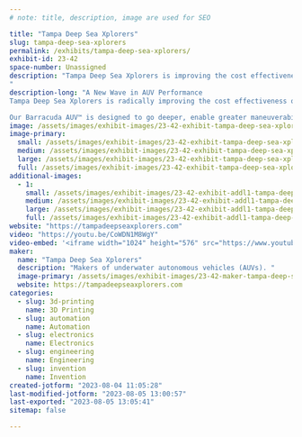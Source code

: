 ```yaml
---
# note: title, description, image are used for SEO

title: "Tampa Deep Sea Xplorers"
slug: tampa-deep-sea-xplorers
permalink: /exhibits/tampa-deep-sea-xplorers/
exhibit-id: 23-42
space-number: Unassigned
description: "Tampa Deep Sea Xplorers is improving the cost effectiveness of underwater exploration.
"
description-long: "A New Wave in AUV Performance
Tampa Deep Sea Xplorers is radically improving the cost effectiveness of underwater exploration and data collection.

Our Barracuda AUV™ is designed to go deeper, enable greater maneuverability, collect more data in less time, and provide a lower cost solution to fit a wider range of budgets."
image: /assets/images/exhibit-images/23-42-exhibit-tampa-deep-sea-xplorers-barracuda-banner-1600x900-16x9-large.jpg
image-primary: 
  small: /assets/images/exhibit-images/23-42-exhibit-tampa-deep-sea-xplorers-barracuda-banner-1600x900-16x9-small.jpg
  medium: /assets/images/exhibit-images/23-42-exhibit-tampa-deep-sea-xplorers-barracuda-banner-1600x900-16x9-medium.jpg
  large: /assets/images/exhibit-images/23-42-exhibit-tampa-deep-sea-xplorers-barracuda-banner-1600x900-16x9-large.jpg
  full: /assets/images/exhibit-images/23-42-exhibit-tampa-deep-sea-xplorers-barracuda-banner-1600x900-16x9-full.jpg
additional-images: 
  - 1:
    small: /assets/images/exhibit-images/23-42-exhibit-addl1-tampa-deep-sea-xplorers-xprize-team-photo-small.jpg
    medium: /assets/images/exhibit-images/23-42-exhibit-addl1-tampa-deep-sea-xplorers-xprize-team-photo-medium.jpg
    large: /assets/images/exhibit-images/23-42-exhibit-addl1-tampa-deep-sea-xplorers-xprize-team-photo-large.jpg
    full: /assets/images/exhibit-images/23-42-exhibit-addl1-tampa-deep-sea-xplorers-xprize-team-photo-full.jpg
website: "https://tampadeepseaxplorers.com"
video: "https://youtu.be/CoWDN1M8WgY"
video-embed: '<iframe width="1024" height="576" src="https://www.youtube.com/embed/CoWDN1M8WgY?feature=oembed" frameborder="0" allow="accelerometer; autoplay; clipboard-write; encrypted-media; gyroscope; picture-in-picture; web-share" allowfullscreen title="Meet the Affordable Barracuda AUV"></iframe>'
maker: 
  name: "Tampa Deep Sea Xplorers"
  description: "Makers of underwater autonomous vehicles (AUVs). "
  image-primary: /assets/images/exhibit-images/23-42-maker-tampa-deep-sea-xplorers-tdsx-logo-2-medium.png
  website: https://tampadeepseaxplorers.com
categories: 
  - slug: 3d-printing
    name: 3D Printing
  - slug: automation
    name: Automation
  - slug: electronics
    name: Electronics
  - slug: engineering
    name: Engineering
  - slug: invention
    name: Invention
created-jotform: "2023-08-04 11:05:28"
last-modified-jotform: "2023-08-05 13:00:57"
last-exported: "2023-08-05 13:05:41"
sitemap: false

---
```

